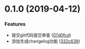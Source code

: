 # 0.1.0 (2019-04-12)


### Features

* 提交git代码提交审查 ([07d0fcd](https://github.com/Ethan201805/my-app/commit/07d0fcd))
* 添加生成changelog功能 ([332c639](https://github.com/Ethan201805/my-app/commit/332c639))



